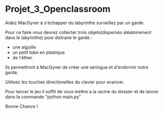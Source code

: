 # Projet_3_Openclassroom
Aidez MacGyver  à s'échapper du labyrinthe surveillez par un garde.

Pour ce faire vous devrez collecter trois objets(dispersés aléatoirement dans le labyrinthe) pour distraire le garde :
- une aiguille 
- un petit tube en plastique 
- de l'éther. 

Ils permettront à MacGyver de créer une seringue et d'endormir notre garde.

Utilisez les touches directionelles du clavier pour avancer.

Pour lancer le jeu il suffit de vous mettre a la racine du dossier et de lancer dans la commande "python main.py"

Bonne Chance !